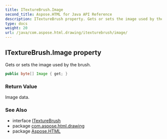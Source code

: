 ```yaml
---
title: ITextureBrush.Image
second_title: Aspose.HTML for Java API Reference
description: ITextureBrush property. Gets or sets the image used by the brush
type: docs
weight: 20
url: /java/com.aspose.html.drawing/itexturebrush/image/
---
```

## ITextureBrush.Image property

Gets or sets the image used by the brush.

```java
public byte[] Image { get; }
```

### Return Value

Image data.

### See Also

* interface [ITextureBrush](../)
* package [com.aspose.html.drawing](../../itexturebrush/)
* package [Aspose.HTML](../../../)
